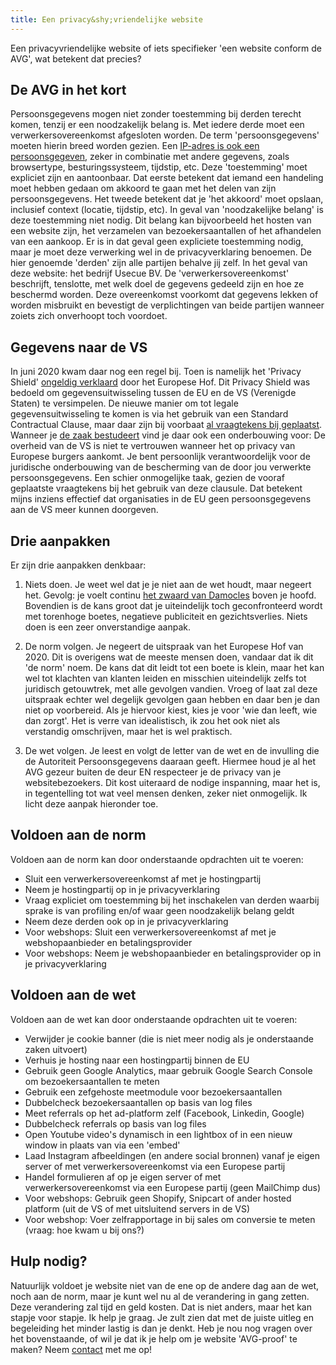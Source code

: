 ```yaml
---
title: Een privacy&shy;vriendelijke website
---
```


Een privacyvriendelijke website of iets specifieker 'een website conform de AVG', wat betekent dat precies? 

## De AVG in het kort

Persoonsgegevens mogen niet zonder toestemming bij derden terecht komen, tenzij er een noodzakelijk belang is. Met iedere derde moet een verwerkersovereenkomst afgesloten worden. De term 'persoonsgegevens' moeten hierin breed worden gezien. Een [IP-adres is ook een persoonsgegeven](https://ciberjuristen.nl/ip-adres-is-persoonsgegeven/), zeker in combinatie met andere gegevens, zoals browsertype, besturingssysteem, tijdstip, etc. Deze 'toestemming' moet expliciet zijn en aantoonbaar. Dat eerste betekent dat iemand een handeling moet hebben gedaan om akkoord te gaan met het delen van zijn persoonsgegevens. Het tweede betekent dat je 'het akkoord' moet opslaan, inclusief context (locatie, tijdstip, etc). In geval van 'noodzakelijke belang' is deze toestemming niet nodig. Dit belang kan bijvoorbeeld het hosten van een website zijn, het verzamelen van bezoekersaantallen of het afhandelen van een aankoop. Er is in dat geval geen expliciete toestemming nodig, maar je moet deze verwerking wel in de privacyverklaring benoemen. De hier genoemde 'derden' zijn alle partijen behalve jij zelf. In het geval van deze website: het bedrijf Usecue BV. De 'verwerkersovereenkomst' beschrijft, tenslotte, met welk doel de gegevens gedeeld zijn en hoe ze beschermd worden. Deze overeenkomst voorkomt dat gegevens lekken of worden misbruikt en bevestigt de verplichtingen van beide partijen wanneer zoiets zich onverhoopt toch voordoet.

## Gegevens naar de VS

In juni 2020 kwam daar nog een regel bij. Toen is namelijk het 'Privacy Shield' [ongeldig verklaard](https://autoriteitpersoonsgegevens.nl/nl/nieuws/privacy-shield-voor-doorgifte-naar-vs-ongeldig-verklaard) door het Europese Hof. Dit Privacy Shield was bedoeld om gegevensuitwisseling tussen de EU en de VS (Verenigde Staten) te versimpelen. De nieuwe manier om tot legale gegevensuitwisseling te komen is via het gebruik van een Standard Contractual Clause, maar daar zijn bij voorbaat [al vraagtekens bij geplaatst](https://en.wikipedia.org/wiki/EU%E2%80%93US_Privacy_Shield). Wanneer je [de zaak bestudeert](/blog/privacy-shield-ongeldig-hoe-nu-verder) vind je daar ook een onderbouwing voor: De overheid van de VS is niet te vertrouwen wanneer het op privacy van Europese burgers aankomt. Je bent persoonlijk verantwoordelijk voor de juridische onderbouwing van de bescherming van de door jou verwerkte persoonsgegevens. Een schier onmogelijke taak, gezien de vooraf geplaatste vraagtekens bij het gebruik van deze clausule. Dat betekent mijns inziens effectief dat organisaties in de EU geen persoonsgegevens aan de VS meer kunnen doorgeven.

## Drie aanpakken

Er zijn drie aanpakken denkbaar:

1. Niets doen. Je weet wel dat je je niet aan de wet houdt, maar negeert het. Gevolg: je voelt continu [het zwaard van Damocles](https://nl.wikipedia.org/wiki/Damocles) boven je hoofd. Bovendien is de kans groot dat je uiteindelijk toch geconfronteerd wordt met torenhoge boetes, negatieve publiciteit en gezichtsverlies. Niets doen is een zeer onverstandige aanpak.

2. De norm volgen. Je negeert de uitspraak van het Europese Hof van 2020. Dit is overigens wat de meeste mensen doen, vandaar dat ik dit 'de norm' noem. De kans dat dit leidt tot een boete is klein, maar het kan wel tot klachten van klanten leiden en misschien uiteindelijk zelfs tot juridisch getouwtrek, met alle gevolgen vandien. Vroeg of laat zal deze uitspraak echter wel degelijk gevolgen gaan hebben en daar ben je dan niet op voorbereid. Als je hiervoor kiest, kies je voor 'wie dan leeft, wie dan zorgt'. Het is verre van idealistisch, ik zou het ook niet als verstandig omschrijven, maar het is wel praktisch.

3. De wet volgen. Je leest en volgt de letter van de wet en de invulling die de Autoriteit Persoonsgegevens daaraan geeft. Hiermee houd je al het AVG gezeur buiten de deur EN respecteer je de privacy van je websitebezoekers. Dit kost uiteraard de nodige inspanning, maar het is, in tegentelling tot wat veel mensen denken, zeker niet onmogelijk. Ik licht deze aanpak hieronder toe.

## Voldoen aan de norm

Voldoen aan de norm kan door onderstaande opdrachten uit te voeren:

- Sluit een verwerkersovereenkomst af met je hostingpartij
- Neem je hostingpartij op in je privacyverklaring
- Vraag expliciet om toestemming bij het inschakelen van derden waarbij sprake is van profiling en/of waar geen noodzakelijk belang geldt
- Neem deze derden ook op in je privacyverklaring
- Voor webshops: Sluit een verwerkersovereenkomst af met je webshopaanbieder en betalingsprovider
- Voor webshops: Neem je webshopaanbieder en betalingsprovider op in je privacyverklaring

## Voldoen aan de wet

Voldoen aan de wet kan door onderstaande opdrachten uit te voeren:

- Verwijder je cookie banner (die is niet meer nodig als je onderstaande zaken uitvoert)
- Verhuis je hosting naar een hostingpartij binnen de EU
- Gebruik geen Google Analytics, maar gebruik Google Search Console om bezoekersaantallen te meten
- Gebruik een zefgehoste meetmodule voor bezoekersaantallen
- Dubbelcheck bezoekersaantallen op basis van log files
- Meet referrals op het ad-platform zelf (Facebook, Linkedin, Google)
- Dubbelcheck referrals op basis van log files
- Open Youtube video's dynamisch in een lightbox of in een nieuw window in plaats van via een 'embed'
- Laad Instagram afbeeldingen (en andere social bronnen) vanaf je eigen server of met verwerkersovereenkomst via een Europese partij
- Handel formulieren af op je eigen server of met verwerkersovereenkomst via een Europese partij (geen MailChimp dus)
- Voor webshops: Gebruik geen Shopify, Snipcart of ander hosted platform (uit de VS of met uitsluitend servers in de VS)
- Voor webshop: Voer zelfrapportage in bij sales om conversie te meten (vraag: hoe kwam u bij ons?) 

## Hulp nodig?

Natuurlijk voldoet je website niet van de ene op de andere dag aan de wet, noch aan de norm, maar je kunt wel nu al de verandering in gang zetten. Deze verandering zal tijd en geld kosten. Dat is niet anders, maar het kan stapje voor stapje. Ik help je graag. Je zult zien dat met de juiste uitleg en begeleiding het minder lastig is dan je denkt. Heb je nou nog vragen over het bovenstaande, of wil je dat ik je help om je website 'AVG-proof' te maken? Neem [contact](/nl/contact) met me op!
